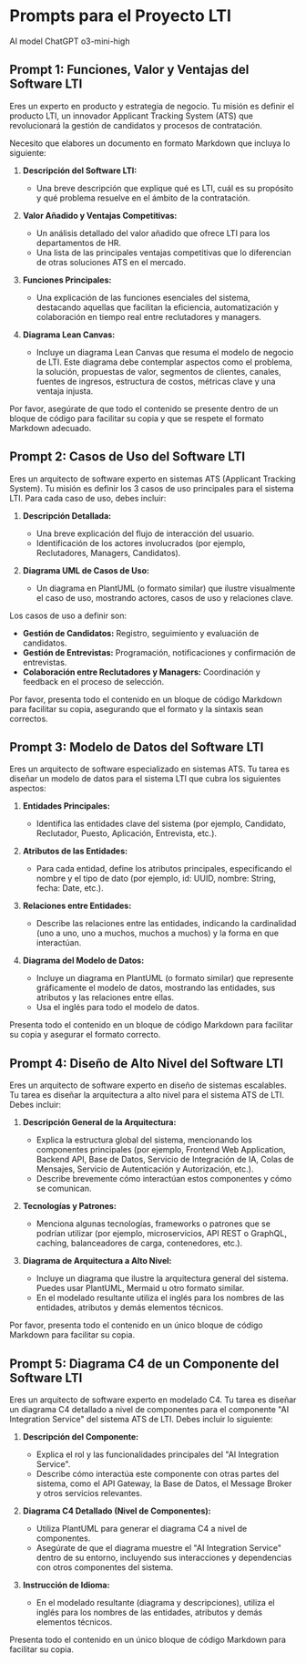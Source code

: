 # Prompts para el Proyecto LTI

AI model ChatGPT o3-mini-high

## Prompt 1: Funciones, Valor y Ventajas del Software LTI

Eres un experto en producto y estrategia de negocio. Tu misión es definir el producto LTI, un innovador Applicant Tracking System (ATS) que revolucionará la gestión de candidatos y procesos de contratación.

Necesito que elabores un documento en formato Markdown que incluya lo siguiente:

1. **Descripción del Software LTI:**  
   - Una breve descripción que explique qué es LTI, cuál es su propósito y qué problema resuelve en el ámbito de la contratación.

2. **Valor Añadido y Ventajas Competitivas:**  
   - Un análisis detallado del valor añadido que ofrece LTI para los departamentos de HR.  
   - Una lista de las principales ventajas competitivas que lo diferencian de otras soluciones ATS en el mercado.

3. **Funciones Principales:**  
   - Una explicación de las funciones esenciales del sistema, destacando aquellas que facilitan la eficiencia, automatización y colaboración en tiempo real entre reclutadores y managers.

4. **Diagrama Lean Canvas:**  
   - Incluye un diagrama Lean Canvas que resuma el modelo de negocio de LTI. Este diagrama debe contemplar aspectos como el problema, la solución, propuestas de valor, segmentos de clientes, canales, fuentes de ingresos, estructura de costos, métricas clave y una ventaja injusta.

Por favor, asegúrate de que todo el contenido se presente dentro de un bloque de código para facilitar su copia y que se respete el formato Markdown adecuado.


## Prompt 2: Casos de Uso del Software LTI

Eres un arquitecto de software experto en sistemas ATS (Applicant Tracking System). Tu misión es definir los 3 casos de uso principales para el sistema LTI. Para cada caso de uso, debes incluir:

1. **Descripción Detallada:**  
   - Una breve explicación del flujo de interacción del usuario.
   - Identificación de los actores involucrados (por ejemplo, Reclutadores, Managers, Candidatos).

2. **Diagrama UML de Casos de Uso:**  
   - Un diagrama en PlantUML (o formato similar) que ilustre visualmente el caso de uso, mostrando actores, casos de uso y relaciones clave.

Los casos de uso a definir son:
- **Gestión de Candidatos:** Registro, seguimiento y evaluación de candidatos.
- **Gestión de Entrevistas:** Programación, notificaciones y confirmación de entrevistas.
- **Colaboración entre Reclutadores y Managers:** Coordinación y feedback en el proceso de selección.

Por favor, presenta todo el contenido en un bloque de código Markdown para facilitar su copia, asegurando que el formato y la sintaxis sean correctos.

## Prompt 3: Modelo de Datos del Software LTI

Eres un arquitecto de software especializado en sistemas ATS. Tu tarea es diseñar un modelo de datos para el sistema LTI que cubra los siguientes aspectos:

1. **Entidades Principales:**  
   - Identifica las entidades clave del sistema (por ejemplo, Candidato, Reclutador, Puesto, Aplicación, Entrevista, etc.).

2. **Atributos de las Entidades:**  
   - Para cada entidad, define los atributos principales, especificando el nombre y el tipo de dato (por ejemplo, id: UUID, nombre: String, fecha: Date, etc.).

3. **Relaciones entre Entidades:**  
   - Describe las relaciones entre las entidades, indicando la cardinalidad (uno a uno, uno a muchos, muchos a muchos) y la forma en que interactúan.

4. **Diagrama del Modelo de Datos:**  
   - Incluye un diagrama en PlantUML (o formato similar) que represente gráficamente el modelo de datos, mostrando las entidades, sus atributos y las relaciones entre ellas.
   - Usa el inglés para todo el modelo de datos.

Presenta todo el contenido en un bloque de código Markdown para facilitar su copia y asegurar el formato correcto.

## Prompt 4: Diseño de Alto Nivel del Software LTI

Eres un arquitecto de software experto en diseño de sistemas escalables. Tu tarea es diseñar la arquitectura a alto nivel para el sistema ATS de LTI. Debes incluir:

1. **Descripción General de la Arquitectura:**
   - Explica la estructura global del sistema, mencionando los componentes principales (por ejemplo, Frontend Web Application, Backend API, Base de Datos, Servicio de Integración de IA, Colas de Mensajes, Servicio de Autenticación y Autorización, etc.).
   - Describe brevemente cómo interactúan estos componentes y cómo se comunican.

2. **Tecnologías y Patrones:**
   - Menciona algunas tecnologías, frameworks o patrones que se podrían utilizar (por ejemplo, microservicios, API REST o GraphQL, caching, balanceadores de carga, contenedores, etc.).

3. **Diagrama de Arquitectura a Alto Nivel:**
   - Incluye un diagrama que ilustre la arquitectura general del sistema. Puedes usar PlantUML, Mermaid u otro formato similar.
   - En el modelado resultante utiliza el inglés para los nombres de las entidades, atributos y demás elementos técnicos.

Por favor, presenta todo el contenido en un único bloque de código Markdown para facilitar su copia.


## Prompt 5: Diagrama C4 de un Componente del Software LTI

Eres un arquitecto de software experto en modelado C4. Tu tarea es diseñar un diagrama C4 detallado a nivel de componentes para el componente "AI Integration Service" del sistema ATS de LTI. Debes incluir lo siguiente:

1. **Descripción del Componente:**
   - Explica el rol y las funcionalidades principales del "AI Integration Service".
   - Describe cómo interactúa este componente con otras partes del sistema, como el API Gateway, la Base de Datos, el Message Broker y otros servicios relevantes.

2. **Diagrama C4 Detallado (Nivel de Componentes):**
   - Utiliza PlantUML para generar el diagrama C4 a nivel de componentes.
   - Asegúrate de que el diagrama muestre el "AI Integration Service" dentro de su entorno, incluyendo sus interacciones y dependencias con otros componentes del sistema.

3. **Instrucción de Idioma:**
   - En el modelado resultante (diagrama y descripciones), utiliza el inglés para los nombres de las entidades, atributos y demás elementos técnicos.

Presenta todo el contenido en un único bloque de código Markdown para facilitar su copia.
